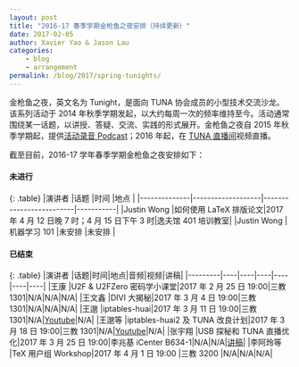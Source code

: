 ```yaml
---
layout: post
title: "2016-17 春季学期金枪鱼之夜安排（持续更新）"
date: 2017-02-05
author: Xavier Yao & Jason Lau
categories:
    - blog
    - arrangement
permalink: /blog/2017/spring-tunights/
---
```


金枪鱼之夜，英文名为 Tunight，是面向 TUNA 协会成员的小型技术交流沙龙。该系列活动于 2014 年秋季学期发起，以大约每周一次的频率维持至今。活动通常围绕某一话题，以讲授、答疑、交流、实践的形式展开。金枪鱼之夜自 2015 年秋季学期起，提供[活动录音 Podcast](https://podcast.tuna.moe)；2016 年起，在 [TUNA 直播间](http://live.tuna.tsinghua.edu.cn)视频直播。

截至目前，2016-17 学年春季学期金枪鱼之夜安排如下：

#### 未进行

{: .table}
|演讲者        |话题               |时间                     |地点       |
|--------------|-------------------|-------------------------|-----------|
|Justin Wong   |如何使用 LaTeX 排版论文|2017 年 4 月 12 日晚 7 时；4 月 15 日下午 3 时|逸夫馆 401 培训教室|
|Justin Wong   |机器学习 101       |未安排                   |未安排     |

#### 已结束

{: .table}
|演讲者   |话题|时间|地点|音频|视频|讲稿|
|---------|----|----|----|----|----|----|
|王康     |U2F & U2FZero 密码学小课堂|2017 年 2 月 25 日 19:00|三教 1301|N/A|N/A|N/A|
|王文鑫   |DIVI 大揭秘|2017 年 3 月 4 日 19:00|三教 1301|N/A|N/A|N/A|
|王邈     |iptables-huai|2017 年 3 月 11 日 19:00|三教 1301|N/A|[Youtube](https://youtu.be/w_vGD-96O54)|N/A|
|王邈等   |iptables-huai2 及 TUNA 改良计划|2017 年 3 月 18 日 19:00|三教 1301|N/A|[Youtube](https://youtu.be/Vnh8hYk6wZE)|N/A|
|张宇翔   |USB 探秘和 TUNA 直播优化|2017 年 3 月 25 日 19:00|李兆基 iCenter B634-1|N/A|N/A|[讲稿](/assets/slides/usb-2017.pdf)|
|李阿玲等 |TeX 用户组 Workshop|2017 年 4 月 1 日 19:00  |三教 3200  |N/A|N/A|N/A|
